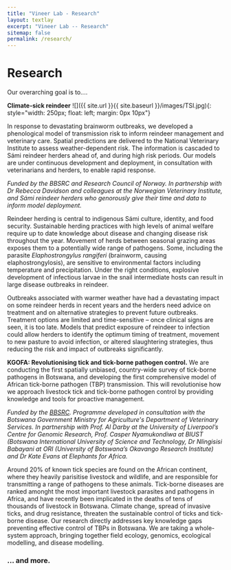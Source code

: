 ```yaml
---
title: "Vineer Lab - Research"
layout: textlay
excerpt: "Vineer Lab -- Research"
sitemap: false
permalink: /research/
---
```


# Research

Our overarching goal is to....

**Climate-sick reindeer**
![]({{ site.url }}{{ site.baseurl }}/images/TSI.jpg){: style="width: 250px; float: left; margin: 0px  10px"}

In response to devastating brainworm outbreaks, we developed a phenological model of transmission risk to inform reindeer management and veterinary care. Spatial predictions are delivered to the National Veterinary Institute to assess weather-dependent risk. The information is cascaded to Sámi reindeer herders ahead of, and during high risk periods. Our models are under continuous development and deployment, in consultation with veterinarians and herders, to enable rapid response.

*Funded by the BBSRC and Research Council of Norway. In partnership with Dr Rebecca Davidson and colleagues at the Norwegian Veterinary Institute, and Sámi reindeer herders who genorously give their time and data to inform model deployment.*

Reindeer herding is central to indigenous Sámi culture, identity, and food security. Sustainable herding practices with high levels of animal welfare require up to date knowledge about disease and changing disease risk throughout the year. Movement of herds between seasonal grazing areas exposes them to a potentially wide range of pathogens. Some, including the parasite *Elaphostrongylus rangiferi* (brainworm, causing elaphostrongylosis), are sensitive to environmental factors including temperature and precipitation. Under the right conditions, explosive development of infectious larvae in the snail intermediate hosts can result in large disease outbreaks in reindeer.

Outbreaks associated with warmer weather have had a devastating impact on some reindeer herds in recent years and the herders need advice on treatment and on alternative strategies to prevent future outbreaks. Treatment options are limited and time-sensitive – once clinical signs are seen, it is too late. Models that predict exposure of reindeer to infection could allow herders to identify the optimum timing of treatment, movement to new pasture to avoid infection, or altered slaughtering strategies, thus reducing the risk and impact of outbreaks significantly. 


**KGOFA: Revolutionising tick and tick-borne pathogen control.** 
We are conducting the first spatially unbiased, country-wide survey of tick-borne pathogens in Botswana, and developing the first comprehensive model of African tick-borne pathogen (TBP) transmission. This will revolutionise how we approach livestock tick and tick-borne pathogen control by providing knowledge and tools for proactive management.

*Funded by the [BBSRC](https://gtr.ukri.org/projects?ref=BB%2FW016621%2F1). Programme developed in consultation with the Botswana Government Ministry for Agriculture's Department of Veterinary Services. In partnership with Prof. Al Darby at the University of Liverpool’s Centre for Genomic Research, Prof. Casper Nyamukondiwa at BIUST (Botswana International University of Science and Technology, Dr Nlingisisi Babayani at ORI (University of Botswana’s Okavango Research Institute) and Dr Kate Evans at Elephants for Africa.*

Around 20% of known tick species are found on the African continent, where they heavily parisitise livestock and wildlife, and are responsible for transmitting a range of pathogens to these animals. Tick-borne diseases are ranked amonght the most important livestock parasites and pathogens in Africa, and have recently been implicated in the deaths of tens of thousands of livestock in Botswana. Climate change, spread of invasive ticks, and drug resistance, threaten the sustainable control of ticks and tick-borne disease. Our research directly addresses key knowledge gaps preventing effective control of TBPs in Botswana. We are taking a whole-system approach, bringing together field ecology, genomics, ecological modelling, and disease modelling.


### ... and more.

